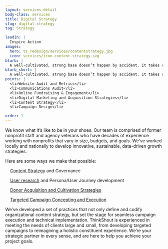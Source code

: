 ```yaml
---
layout: services-detail
body-class: services
title: Digital Strategy
slug: digital-strategy
tag: Strategy

leadin: |
  Inspire Action
images:
  hero: ts_redesign/services/contentstrategy.jpg
  icon: services/icon-content-strategy.svg
blurb: |
  A well-cultivated, strong base doesn’t happen by accident. It takes careful planning and intentional messaging that resonates with your wide array of audiences.
blurb_short: |
  A well-cultivated, strong base doesn’t happen by accident. It takes careful planning and intentional messaging that resonates with your wide array of audiences.
points: |
  <li>Website Audit and Metrics</li>
  <li>Communications Audit</li>
  <li>Online Fundraising & Engagement</li>
  <li>Digital Marketing and Acquisition Strategies</li>
  <li>Content Strategy</li>
  <li>Campaign Design</li>

order: 1
---
```

We know what it’s like to be in your shoes. Our team is comprised of former nonprofit staff and agency veterans who have decades of experience working with nonprofits that vary in size, budgets, and goals. We've worked locally and nationally to develop innovative, sustainable, data-driven growth strategies.

Here are some ways we make that possible:

&nbsp;&nbsp;&nbsp;&nbsp;[Content Strategy]({{site.baseurl}}/blog/2015/07/content-strategy-lessons-mad-max/) and Governance

&nbsp;&nbsp;&nbsp;&nbsp;[User research]({{site.baseurl}}/blog/2017/04/user-journeys/) and Persona/User Journey development

&nbsp;&nbsp;&nbsp;&nbsp;[Donor Acquisition and Cultivation Strategies]({{site.baseurl}}/blog/2016/05/roadmap-to-retention/)

&nbsp;&nbsp;&nbsp;&nbsp;[Targeted Campaign Concepting and Execution]({{site.baseurl}}/blog/2016/08/your-year-end-plan/)

We’ve developed a set of practices that not only define and codify organizational content strategy, but set the stage for seamless campaign execution and technical implementation. ThinkShout is experienced in meeting the needs of clients large and small, from developing targeted campaigns to reimagining a holistic constituent experience. We’re your strategic partner in every sense, and are here to help you achieve your project goals.

